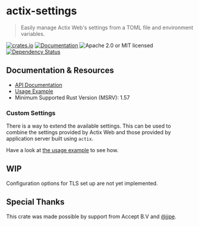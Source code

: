 # actix-settings

> Easily manage Actix Web's settings from a TOML file and environment variables.

[![crates.io](https://img.shields.io/crates/v/actix-settings?label=latest)](https://crates.io/crates/actix-settings) [![Documentation](https://docs.rs/actix-settings/badge.svg?version=0.5.2)](https://docs.rs/actix-settings/0.5.2) ![Apache 2.0 or MIT licensed](https://img.shields.io/crates/l/actix-settings) [![Dependency Status](https://deps.rs/crate/actix-settings/0.5.2/status.svg)](https://deps.rs/crate/actix-settings/0.5.2)

## Documentation & Resources

- [API Documentation](https://docs.rs/actix-settings)
- [Usage Example][usage]
- Minimum Supported Rust Version (MSRV): 1.57

### Custom Settings

There is a way to extend the available settings. This can be used to combine the settings provided by Actix Web and those provided by application server built using `actix`.

Have a look at [the usage example][usage] to see how.

## WIP

Configuration options for TLS set up are not yet implemented.

## Special Thanks

This crate was made possible by support from Accept B.V and [@jjpe].

[usage]: https://github.com/actix/actix-extras/blob/master/actix-settings/examples/actix.rs
[@jjpe]: https://github.com/jjpe
